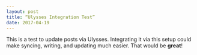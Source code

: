 ```yaml
---
layout: post  
title: “Ulysses Integration Test”  
date: 2017-04-19  
---
```


This is a test to update posts via Ulysses. Integrating it via this setup could make syncing, writing, and updating much easier. That would be **great**!